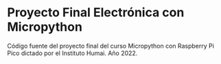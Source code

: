 # Proyecto Final Electrónica con Micropython
Código fuente del proyecto final del curso Micropython con Raspberry Pi Pico dictado por el Instituto Humai. Año 2022.
